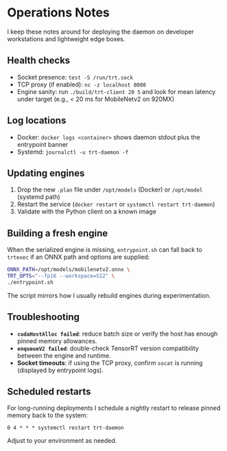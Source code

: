 # Operations Notes

I keep these notes around for deploying the daemon on developer workstations and lightweight edge boxes.

## Health checks
- Socket presence: `test -S /run/trt.sock`
- TCP proxy (if enabled): `nc -z localhost 8008`
- Engine sanity: run `./build/trt-client 20 5` and look for mean latency under target (e.g., < 20 ms for MobileNetv2 on 920MX)

## Log locations
- Docker: `docker logs <container>` shows daemon stdout plus the entrypoint banner
- Systemd: `journalctl -u trt-daemon -f`

## Updating engines
1. Drop the new `.plan` file under `/opt/models` (Docker) or `/opt/model` (systemd path)
2. Restart the service (`docker restart` or `systemctl restart trt-daemon`)
3. Validate with the Python client on a known image

## Building a fresh engine
When the serialized engine is missing, `entrypoint.sh` can fall back to `trtexec` if an ONNX path and options are supplied:

```bash
ONNX_PATH=/opt/models/mobilenetv2.onnx \
TRT_OPTS="--fp16 --workspace=512" \
./entrypoint.sh
```

The script mirrors how I usually rebuild engines during experimentation.

## Troubleshooting
- **`cudaHostAlloc failed`**: reduce batch size or verify the host has enough pinned memory allowances.
- **`enqueueV2 failed`**: double-check TensorRT version compatibility between the engine and runtime.
- **Socket timeouts**: if using the TCP proxy, confirm `socat` is running (displayed by entrypoint logs).

## Scheduled restarts
For long-running deployments I schedule a nightly restart to release pinned memory back to the system:
```
0 4 * * * systemctl restart trt-daemon
```
Adjust to your environment as needed.
